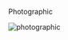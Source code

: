 Photographic


![photographic](https://user-images.githubusercontent.com/97622760/159201725-f5bf6289-e04b-484a-9b57-d574b36ade09.PNG)
